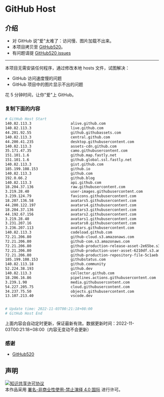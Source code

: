 # GitHub Host
## 介绍
- 对 GitHub 说"爱"太难了：访问慢、图片加载不出来。
- 本项目拷贝至 [GitHub520](https://github.com/521xueweihan/GitHub520)。
- 有问题请提 [GitHub520 issues](https://github.com/521xueweihan/GitHub520/issues/new)

---

本项目无需安装任何程序，通过修改本地 hosts 文件，试图解决：
- GitHub 访问速度慢的问题
- GitHub 项目中的图片显示不出的问题

花 5 分钟时间，让你"爱"上 GitHub。

### 复制下面的内容
```bash
# GitHub Host Start
140.82.113.3                  alive.github.com
140.82.113.3                  live.github.com
44.201.92.55                  github.githubassets.com
140.82.113.3                  central.github.com
44.200.41.235                 desktop.githubusercontent.com
140.82.113.3                  assets-cdn.github.com
35.171.47.35                  camo.githubusercontent.com
151.101.1.6                   github.map.fastly.net
151.101.1.6                   github.global.ssl.fastly.net
140.82.113.3                  gist.github.com
185.199.108.153               github.io
140.82.113.3                  github.com
192.0.66.2                    github.blog
140.82.113.3                  api.github.com
18.204.37.136                 raw.githubusercontent.com
3.219.28.40                   user-images.githubusercontent.com
3.239.124.79                  favicons.githubusercontent.com
18.207.136.58                 avatars5.githubusercontent.com
44.200.122.197                avatars4.githubusercontent.com
18.204.37.136                 avatars3.githubusercontent.com
44.192.67.156                 avatars2.githubusercontent.com
3.219.28.40                   avatars1.githubusercontent.com
3.231.207.16                  avatars0.githubusercontent.com
3.236.207.113                 avatars.githubusercontent.com
140.82.113.3                  codeload.github.com
72.21.206.80                  github-cloud.s3.amazonaws.com
72.21.206.80                  github-com.s3.amazonaws.com
72.21.206.80                  github-production-release-asset-2e65be.s3.amazonaws.com
72.21.206.80                  github-production-user-asset-6210df.s3.amazonaws.com
72.21.206.80                  github-production-repository-file-5c1aeb.s3.amazonaws.com
185.199.108.153               githubstatus.com
140.82.113.18                 github.community
52.224.38.193                 github.dev
140.82.113.3                  collector.github.com
18.206.16.86                  pipelines.actions.githubusercontent.com
3.239.1.90                    media.githubusercontent.com
54.227.205.75                 cloud.githubusercontent.com
34.237.75.50                  objects.githubusercontent.com
13.107.213.40                 vscode.dev


# Update time: 2022-11-03T00:21:18+08:00
# GitHub Host End

```
上面内容会自动定时更新，保证最新有效。数据更新时间：2022-11-03T00:21:18+08:00（内容无变动不会更新）

### 感谢

- [GitHub520](https://github.com/521xueweihan/GitHub520)

## 声明
<a rel="license" href="https://creativecommons.org/licenses/by-nc-nd/4.0/deed.zh"><img alt="知识共享许可协议" style="border-width: 0" src="https://licensebuttons.net/l/by-nc-nd/4.0/88x31.png"></a><br>本作品采用 <a rel="license" href="https://creativecommons.org/licenses/by-nc-nd/4.0/deed.zh">署名-非商业性使用-禁止演绎 4.0 国际</a> 进行许可。